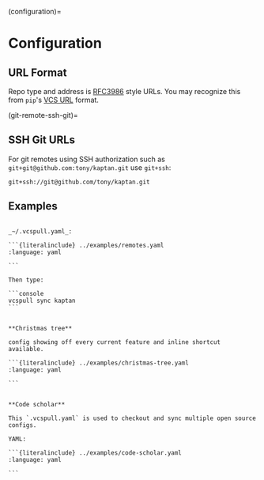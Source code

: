 (configuration)=

# Configuration

## URL Format

Repo type and address is [RFC3986](https://datatracker.ietf.org/doc/html/rfc3986) style URLs.
You may recognize this from `pip`'s [VCS URL] format.

[VCS URL]: https://pip.pypa.io/en/latest/topics/vcs-support/

(git-remote-ssh-git)=

## SSH Git URLs

For git remotes using SSH authorization such as `git+git@github.com:tony/kaptan.git` use `git+ssh`:

```console
git+ssh://git@github.com/tony/kaptan.git
```

## Examples

````{tab} Simple

_~/.vcspull.yaml_:

```{literalinclude} ../examples/remotes.yaml
:language: yaml

```

Then type:

```console
vcspull sync kaptan
```

````

````{tab} Complex

**Christmas tree**

config showing off every current feature and inline shortcut available.

```{literalinclude} ../examples/christmas-tree.yaml
:language: yaml

```

````

````{tab} Open Source Student

**Code scholar**

This `.vcspull.yaml` is used to checkout and sync multiple open source
configs.

YAML:

```{literalinclude} ../examples/code-scholar.yaml
:language: yaml

```

````
